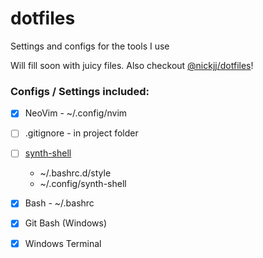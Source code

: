 # dotfiles
Settings and configs for the tools I use

Will fill soon with juicy files.
Also checkout [@nickjj/dotfiles](https://github.com/nickjj/dotfiles/)!

### Configs / Settings included:
- [x] NeoVim - ~/.config/nvim
- [ ] .gitignore - in project folder
- [ ] [synth-shell](https://github.com/andresgongora/synth-shell)
    * ~/.bashrc.d/style
    * ~/.config/synth-shell
- [x] Bash - ~/.bashrc
- [x] Git Bash (Windows)
- [x] Windows Terminal

